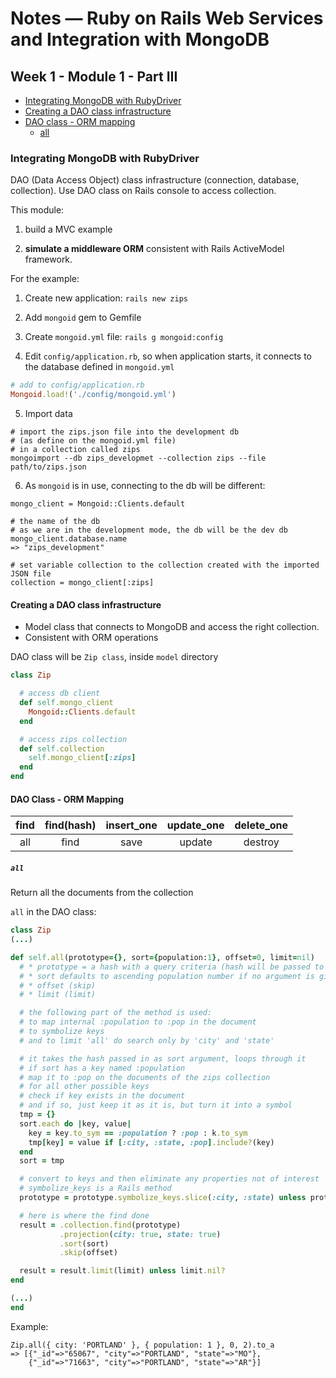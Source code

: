 # Notes &mdash; Ruby on Rails Web Services and Integration with MongoDB

## Week 1 - Module 1 - Part III

* [Integrating MongoDB with RubyDriver](#integrating-mongodb-with-rubydriver)
* [Creating a DAO class infrastructure](#creating-a-dao-class-infrastructure)
* [DAO class - ORM mapping](#dao-class---orm-mapping)
  * [all](#all)

### Integrating MongoDB with RubyDriver

DAO (Data Access Object) class infrastructure (connection, database, collection). Use DAO class on Rails console to access collection.

This module: 

1. build a MVC example

2. **simulate a middleware ORM** consistent with Rails ActiveModel framework.

For the example:

1. Create new application: `rails new zips`

2. Add `mongoid` gem to Gemfile

3. Create `mongoid.yml` file: `rails g mongoid:config`

4. Edit `config/application.rb`, so when application starts, it connects to the database defined in `mongoid.yml`
  
  ```ruby
  # add to config/application.rb
  Mongoid.load!('./config/mongoid.yml')
  ```

5. Import data
  ```shell
  # import the zips.json file into the development db
  # (as define on the mongoid.yml file)
  # in a collection called zips
  mongoimport --db zips_developmet --collection zips --file path/to/zips.json
  ```

6. As `mongoid` is in use, connecting to the db will be different:
  ```shell
  mongo_client = Mongoid::Clients.default

  # the name of the db
  # as we are in the development mode, the db will be the dev db
  mongo_client.database.name
  => "zips_development"

  # set variable collection to the collection created with the imported JSON file
  collection = mongo_client[:zips]
  ```

#### Creating a DAO class infrastructure

  * Model class that connects to MongoDB and access the right collection.
  * Consistent with ORM operations

  DAO class will be `Zip class`, inside `model` directory

  ```ruby
  class Zip

    # access db client
    def self.mongo_client
      Mongoid::Clients.default
    end

    # access zips collection
    def self.collection
      self.mongo_client[:zips]
    end
  end
  ```

#### DAO Class - ORM Mapping

find | find(hash) | insert_one | update_one | delete_one
:---:|:----------:|:----------:|:----------:|:----------:
all  | find       | save       | update     | destroy

##### `all`

  Return all the documents from the collection

  `all` in the DAO class:

  ```ruby
  class Zip
  (...)

  def self.all(prototype={}, sort={population:1}, offset=0, limit=nil)
    # * prototype = a hash with a query criteria (hash will be passed to find)
    # * sort defaults to ascending population number if no argument is given
    # * offset (skip)
    # * limit (limit)

    # the following part of the method is used:
    # to map internal :population to :pop in the document
    # to symbolize keys
    # and to limit 'all' do search only by 'city' and 'state'

    # it takes the hash passed in as sort argument, loops through it
    # if sort has a key named :population
    # map it to :pop on the documents of the zips collection
    # for all other possible keys
    # check if key exists in the document
    # and if so, just keep it as it is, but turn it into a symbol
    tmp = {}
    sort.each do |key, value|
      key = key.to_sym == :population ? :pop : k.to_sym
      tmp[key] = value if [:city, :state, :pop].include?(key)
    end
    sort = tmp

    # convert to keys and then eliminate any properties not of interest
    # symbolize_keys is a Rails method
    prototype = prototype.symbolize_keys.slice(:city, :state) unless prototype.nil?

    # here is where the find done
    result = .collection.find(prototype)
             .projection(city: true, state: true)
             .sort(sort)
             .skip(offset)

    result = result.limit(limit) unless limit.nil?
  end

  (...)
  end
  ```

  Example:

  ```shell
  Zip.all({ city: 'PORTLAND' }, { population: 1 }, 0, 2).to_a
  => [{"_id"=>"65067", "city"=>"PORTLAND", "state"=>"MO"}, 
      {"_id"=>"71663", "city"=>"PORTLAND", "state"=>"AR"}]
  ```


















